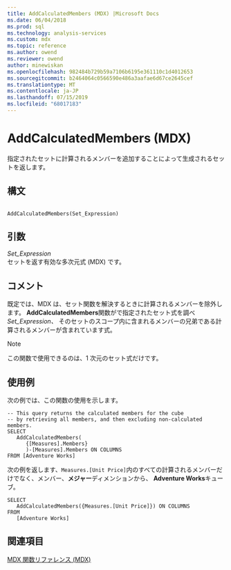 ```yaml
---
title: AddCalculatedMembers (MDX) |Microsoft Docs
ms.date: 06/04/2018
ms.prod: sql
ms.technology: analysis-services
ms.custom: mdx
ms.topic: reference
ms.author: owend
ms.reviewer: owend
author: minewiskan
ms.openlocfilehash: 982484b729b59a7106b6195e361110c1d4012653
ms.sourcegitcommit: b2464064c0566590e486a3aafae6d67ce2645cef
ms.translationtype: MT
ms.contentlocale: ja-JP
ms.lasthandoff: 07/15/2019
ms.locfileid: "68017183"
---
```

# <a name="addcalculatedmembers-mdx"></a>AddCalculatedMembers (MDX)


  指定されたセットに計算されるメンバーを追加することによって生成されるセットを返します。  
  
## <a name="syntax"></a>構文  
  
```  
  
AddCalculatedMembers(Set_Expression)   
```  
  
## <a name="arguments"></a>引数  
 *Set_Expression*  
 セットを返す有効な多次元式 (MDX) です。  
  
## <a name="remarks"></a>コメント  
 既定では、MDX は、セット関数を解決するときに計算されるメンバーを除外します。 **AddCalculatedMembers**関数がで指定されたセット式を調べ*Set_Expression、* そのセットのスコープ内に含まれるメンバーの兄弟である計算されるメンバーが含まれています式。  
  
> [!NOTE]  
>  この関数で使用できるのは、1 次元のセット式だけです。  
  
## <a name="examples"></a>使用例  
 次の例では、この関数の使用を示します。  
  
```  
-- This query returns the calculated members for the cube  
-- by retrieving all members, and then excluding non-calculated members.  
SELECT   
   AddCalculatedMembers(  
      {[Measures].Members}  
      )-[Measures].Members ON COLUMNS  
FROM [Adventure Works]   
```  
  
 次の例を返します、`Measures.[Unit Price]`内のすべての計算されるメンバーだけでなく、メンバー、**メジャー**ディメンションから、 **Adventure Works**キューブ。  
  
```  
SELECT  
   AddCalculatedMembers({Measures.[Unit Price]}) ON COLUMNS  
FROM   
   [Adventure Works]  
```  
  
## <a name="see-also"></a>関連項目  
 [MDX 関数リファレンス &#40;MDX&#41;](../mdx/mdx-function-reference-mdx.md)  
  
  
